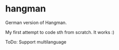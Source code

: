 # hangman

German version of Hangman.

My first attempt to code sth from scratch. It works :)

ToDo:
Support multilanguage
